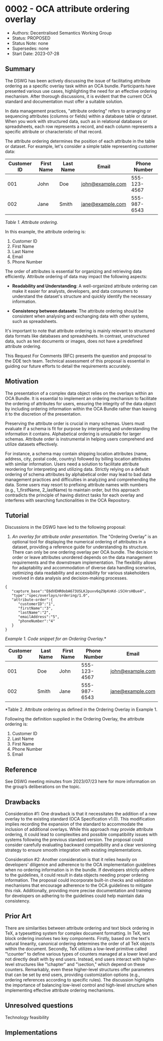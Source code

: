 # 0002 - OCA attribute ordering overlay

- Authors: Decentralised Semantics Working Group
- Status: PROPOSED
- Status Note: none
- Supersedes: none
- Start Date: 2023-07-28 


## Summary

The DSWG has been actively discussing the issue of facilitating attribute ordering as a specific overlay task within an OCA bundle. Participants have presented various use cases, highlighting the need for an effective ordering mechanism. After thorough discussions, it is evident that the current OCA standard and documentation must offer a suitable solution.

In data management practices, "attribute ordering" refers to arranging or sequencing attributes (columns or fields) within a database table or dataset. When you work with structured data, such as in relational databases or spreadsheets, each row represents a record, and each column represents a specific attribute or characteristic of that record.

The attribute ordering determines the position of each attribute in the table or dataset. For example, let's consider a simple table representing customer data:

Customer ID | First Name | Last Name | Email             | Phone Number
------------|------------|-----------|-------------------|--------------
001         | John       | Doe       | john@example.com  | 555-123-4567
002         | Jane       | Smith     | jane@example.com  | 555-987-6543

*Table 1. Attribute ordering.*

In this example, the attribute ordering is:

1. Customer ID
1. First Name
1. Last Name
1. Email
1. Phone Number

The order of attributes is essential for organizing and retrieving data efficiently. Attribute ordering of data may impact the following aspects:

* **Readability and Understanding**: A well-organized attribute ordering can make it easier for analysts, developers, and data consumers to understand the dataset's structure and quickly identify the necessary information.

* **Consistency between datasets**: The attribute ordering should be consistent when analysing and exchanging data with other systems, such as spreadsheets.

It's important to note that attribute ordering is mainly relevant to structured data formats like databases and spreadsheets. In contrast, unstructured data, such as text documents or images, does not have a predefined attribute ordering.

This Request For Comments (RFC) presents the question and proposal to the DDE tech team. Technical assessment of this proposal is essential in guiding our future efforts to detail the requirements accurately.


## Motivation

The presentation of a complex data object relies on the overlays within an OCA Bundle. It is essential to implement an ordering mechanism to facilitate the ordering of attributes for users, ensuring the integrity of the data object by including ordering information within the OCA Bundle rather than leaving it to the discretion of the presentation.

Preserving the attribute order is crucial in many schemas. Users must evaluate if a schema is fit for purpose by interpreting and understanding the information it contains. Alphabetical ordering is unsuitable for larger schemas. Attribute order is instrumental in helping users comprehend and utilize datasets effectively.

For instance, a schema may contain shipping location attributes (name, address, city, postal code, country) followed by billing location attributes with similar information. Users need a solution to facilitate attribute reordering for interpreting and utilizing data. Strictly relying on a default ordering of schema attributes by alphabetical order may lead to bad data management practices and difficulties in analyzing and comprehending the data. Some users may resort to prefixing attribute names with numbers (e.g., 1_firstName, 2_lastName) to maintain order, but this approach contradicts the principle of having distinct tasks for each overlay and interferes with searching functionalities in the OCA Repository.
 

## Tutorial

Discussions in the DSWG have led to the following proposal:

1. *An overlay for attribute order presentation*. The "Ordering Overlay" is an optional tool for displaying the numerical ordering of attributes in a dataset, providing a reference guide for understanding its structure. There can only be one ordering overlay per OCA bundle. The decision to order or leave attributes unordered depends on the data management requirements and the downstream implementation. The flexibility allows for adaptability and accommodation of diverse data handling scenarios, optimizing data readability and accessibility for various stakeholders involved in data analysis and decision-making processes.

```
{
   "capture_base":"E6dVEHR0obA673USLKJpuvv6qZ9pKnKd-iSCHrsHBue4",
   "type":"spec/overlays/ordering/1.0",
   "attribute-order":{
      "customerID":"1",
      "firstName":"3",
      "lastName":"2",
      "emailAddress":"5",
      "phoneNumber":"4"
   }
}
```

*Example 1. Code snippet for an Ordering Overlay.**


Customer ID | Last Name | First Name | Phone Number | Email
------------|-----------|------------|--------------|-----------------
001         | Doe       | John       | 555-123-4567 | john@example.com
002         | Smith     | Jane       | 555-987-6543 | jane@example.com

*Table 2. Attribute ordering as defined in the Ordering Overlay in Example 1.

Following the definition supplied in the Ordering Overlay, the attribute ordering is:

1. Customer ID
1. Last Name
1. First Name
1. Phone Number
1. Email


## Reference

See DSWG meeting minutes from 2023/07/23 here for more information on the group’s deliberations on the topic.


## Drawbacks

Consideration #1: One drawback is that it necessitates the addition of a new overlay to the existing standard (OCA Specification v1.0). This modification implies recording the expansion of the standard to accommodate the inclusion of additional overlays. While this approach may provide attribute ordering, it could lead to complexities and possible compatibility issues with systems following the previous standard version. The proposal could consider carefully evaluating backward compatibility and a clear versioning strategy to ensure smooth integration with existing implementations.
 
Consideration #2: Another consideration is that it relies heavily on developers' diligence and adherence to the OCA implementation guidelines when no ordering information is in the bundle. If developers strictly adhere to the guidelines, it could result in data objects needing proper ordering information. The proposal could incorporate built-in checks and validation mechanisms that encourage adherence to the OCA guidelines to mitigate this risk. Additionally, providing more precise documentation and training for developers on adhering to the guidelines could help maintain data consistency.


## Prior Art

There are similarities between attribute ordering and text block ordering in TeX, a typesetting system for complex document formatting. In TeX, text block ordering involves two key components. Firstly, based on the text's natural linearity, canonical ordering determines the order of all TeX objects within the document. Secondly, TeX utilizes a low-level primitive called "\counter" to define various types of counters managed at a lower level and not directly dealt with by end users. Instead, end users interact with higher-level structures like "\chapter" and "\section," which depend on these counters. Remarkably, even these higher-level structures offer parameters that can be set by end users, providing customization options (e.g., ordering references according to specific rules). The discussion highlights the importance of balancing low-level control and high-level structure when implementing effective attribute ordering mechanisms.
 

## Unresolved questions

Technology feasibility
 
## Implementations

